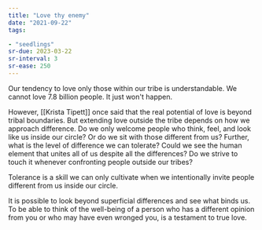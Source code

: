 ```yaml
---
title: "Love thy enemy"
date: "2021-09-22"
tags:

- "seedlings"
sr-due: 2023-03-22
sr-interval: 3
sr-ease: 250
---
```


Our tendency to love only those within our tribe is understandable. We cannot love 7.8 billion people. It just won't happen.

However, [[Krista Tipett]] once said that the real potential of love is beyond tribal boundaries. But extending love outside the tribe depends on how we approach difference. Do we only welcome people who think, feel, and look like us inside our circle? Or do we sit with those different from us? Further, what is the level of difference we can tolerate? Could we see the human element that unites all of us despite all the differences? Do we strive to touch it whenever confronting people outside our tribes?

Tolerance is a skill we can only cultivate when we intentionally invite people different from us inside our circle.

It is possible to look beyond superficial differences and see what binds us. To be able to think of the well-being of a person who has a different opinion from you or who may have even wronged you, is a testament to true love.